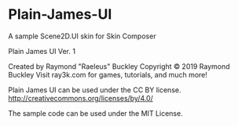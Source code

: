 # Plain-James-UI
 A sample Scene2D.UI skin for Skin Composer

Plain James UI Ver. 1

Created by Raymond "Raeleus" Buckley
Copyright © 2019 Raymond Buckley
Visit ray3k.com for games, tutorials, and much more!

Plain James UI can be used under the CC BY license.
http://creativecommons.org/licenses/by/4.0/

The sample code can be used under the MIT License.